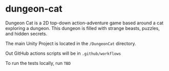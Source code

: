 # dungeon-cat
Dungeon Cat is a 2D top-down action-adventure game based around a cat exploring a dungeon. This dungeon is filled with strange beasts, puzzles, and hidden secrets.

The main Unity Project is located in the `/DungeonCat` directory.

Out GitHub actions scripts will be in `.github/workflows` 

To run the tests locally, run `TBD`
